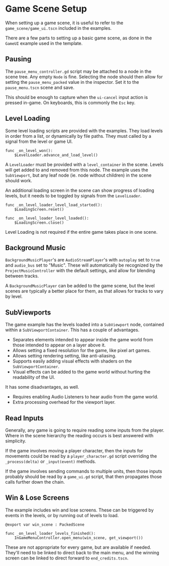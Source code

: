 # Game Scene Setup

When setting up a game scene, it is useful to refer to the `game_scene/game_ui.tscn` included in the examples.  

There are a few parts to setting up a basic game scene, as done in the `GameUI` example used in the template.

## Pausing
The `pause_menu_controller.gd` script may be attached to a node in the scene tree. Any empty `Node` is fine. Selecting the node should then allow for setting the `pause_menu_packed` value in the inspector. Set it to the `pause_menu.tscn` scene and save.

This should be enough to capture when the `ui-cancel` input action is pressed in-game. On keyboards, this is commonly the `Esc` key.

## Level Loading
Some level loading scripts are provided with the examples. They load levels in order from a list, or dynamically by file paths. They must called by a signal from the level or game UI.

```
func _on_level_won():
	$LevelLoader.advance_and_load_level()
```

A `LevelLoader` must be provided with a `level_container` in the scene. Levels will get added to and removed from this node. The example uses the `SubViewport`, but any leaf node (ie. node without children) in the scene should work.

An additional loading screen in the scene can show progress of loading levels, but it needs to be toggled by signals from the `LevelLoader`.

```
func _on_level_loader_level_load_started():
	$LoadingScreen.reset()

func _on_level_loader_level_loaded():
	$LoadingScreen.close()
```

Level Loading is not required if the entire game takes place in one scene.  

## Background Music
`BackgroundMusicPlayer`'s are `AudioStreamPlayer`'s with `autoplay` set to `true` and `audio_bus` set to "Music". These will automatically be recognized by the `ProjectMusicController` with the default settings, and allow for blending between tracks.

A `BackgroundMusicPlayer` can be added to the game scene, but the level scenes are typically a better place for them, as that allows for tracks to vary by level.

## SubViewports
The game example has the levels loaded into a `SubViewport` node, contained within a `SubViewportContainer`. This has a couple of advantages.

- Separates elements intended to appear inside the game world from those intended to appear on a layer above it. 
- Allows setting a fixed resolution for the game, like pixel art games.
- Allows setting rendering setting, like anti-aliasing.
- Supports easily adding visual effects with shaders on the `SubViewportContainer`.
- Visual effects can be added to the game world without hurting the readability of the UI.

It has some disadvantages, as well.

- Requires enabling Audio Listeners to hear audio from the game world.
- Extra processing overhead for the viewport layer.

## Read Inputs
Generally, any game is going to require reading some inputs from the player. Where in the scene hierarchy the reading occurs is best answered with simplicity.  

If the game involves moving a player character, then the inputs for movements could be read by a `player_character.gd` script overriding the `_process(delta)` or `_input(event)` methods.  

If the game involves sending commands to multiple units, then those inputs probably should be read by a `game_ui.gd` script, that then propagates those calls further down the chain.  

## Win & Lose Screens
The example includes win and lose screens. These can be triggered by events in the levels, or by running out of levels to load.

```
@export var win_scene : PackedScene

func _on_level_loader_levels_finished():
	InGameMenuController.open_menu(win_scene, get_viewport())
```

These are not appropriate for every game, but are available if needed. They'll need to be linked to direct back to the main menu, and the winning screen can be linked to direct forward to `end_credits.tscn`.